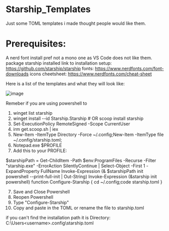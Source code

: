 # Starship_Templates
Just some TOML templates i made thought people would like them. 

# Prerequisites: 
A nerd font install pref not a mono one as VS Code does not like them. 
package starship installed
link to installation setup: https://github.com/starship/starship
fonts: https://www.nerdfonts.com/font-downloads
icons cheetsheet: https://www.nerdfonts.com/cheat-sheet

Here is a list of the templates and what they will look like:

![image](https://github.com/user-attachments/assets/aaf6cfe1-cd3b-46b9-8943-57c172209f1a)

Remeber if you are using powershell to 
1. winget list starship
2. winget install --id Starship.Starship # OR scoop install starship
3. Set-ExecutionPolicy RemoteSigned -Scope CurrentUser
4. irm get.scoop.sh | iex
5. New-Item -ItemType Directory -Force ~/.config;New-Item -ItemType file ~/.config/starship.toml;
6. Notepad.exe $PROFILE
7. Add this to your PROFILE:

$starshipPath = Get-ChildItem -Path $env:ProgramFiles -Recurse -Filter "starship.exe" -ErrorAction SilentlyContinue | Select-Object -First 1 -ExpandProperty FullName
Invoke-Expression (& $starshipPath init powershell --print-full-init | Out-String)
Invoke-Expression (&starship init powershell)
function Configure-Starship {
	cd  ~/.config;code starship.toml
}

7. Save and Close Powershell
8. Reopen Powershell
9. Type "Configure-Starship"
10. Copy and paste in the TOML or rename the file to starship.toml

if you can't find the installation path it is Directory: C:\Users\<username>\.config\starship.toml
